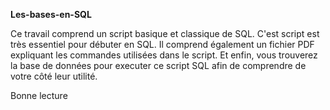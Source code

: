 **Les-bases-en-SQL**

Ce travail comprend un script basique et classique de SQL. C'est script est très essentiel pour débuter en SQL. Il comprend également un fichier PDF expliquant les commandes utilisées dans le script. Et enfin, vous trouverez la base de données pour executer ce script SQL afin de comprendre de votre côté leur utilité.

Bonne lecture 
